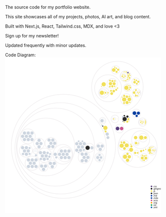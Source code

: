The source code for my portfolio website.

This site showcases all of my projects, photos, AI art, and blog content.

Built with Next.js, React, Tailwind.css, MDX, and love <3

Sign up for my newsletter!

Updated frequently with minor updates. 


Code Diagram: 
![Visualization of the codebase](./diagram.svg)
